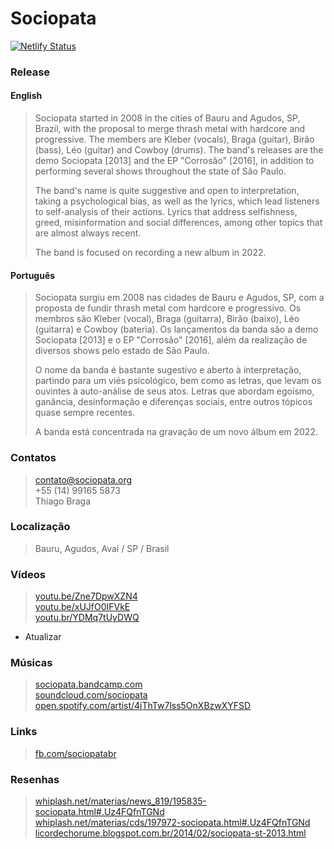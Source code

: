 # Sociopata

[![Netlify Status](https://api.netlify.com/api/v1/badges/2a88e949-7dae-4e8e-8cec-f08864979388/deploy-status)](https://app.netlify.com/sites/sociopata/deploys)

### Release

#### English

> Sociopata started in 2008 in the cities of Bauru and Agudos, SP, Brazil, with the proposal to merge thrash metal with hardcore and progressive. The members are Kleber (vocals), Braga (guitar), Birão (bass), Léo (guitar) and Cowboy (drums). The band's releases are the demo Sociopata [2013] and the EP "Corrosão" [2016], in addition to performing several shows throughout the state of São Paulo.
>
> The band's name is quite suggestive and open to interpretation, taking a psychological bias, as well as the lyrics, which lead listeners to self-analysis of their actions. Lyrics that address selfishness, greed, misinformation and social differences, among other topics that are almost always recent.
>
> The band is focused on recording a new album in 2022.

#### Português

> Sociopata surgiu em 2008 nas cidades de Bauru e Agudos, SP, com a proposta de fundir thrash metal com hardcore e progressivo. Os membros são Kleber (vocal), Braga (guitarra), Birão (baixo), Léo (guitarra) e Cowboy (bateria). Os lançamentos da banda são a demo Sociopata [2013] e o EP "Corrosão" [2016], além da realização de diversos shows pelo estado de São Paulo.
>
> O nome da banda é bastante sugestivo e aberto à interpretação, partindo para um viés psicológico, bem como as letras, que levam os ouvintes à auto-análise de seus atos. Letras que abordam egoísmo, ganância, desinformação e diferenças sociais, entre outros tópicos quase sempre recentes.
>
> A banda está concentrada na gravação de um novo álbum em 2022.

### Contatos

> contato@sociopata.org  
> +55 (14) 99165 5873  
> Thiago Braga

### Localização

> Bauru, Agudos, Avaí / SP / Brasil

### Vídeos

> [youtu.be/Zne7DpwXZN4](https://youtu.be/Zne7DpwXZN4)  
> [youtu.be/xUJfO0IFVkE](https://youtu.be/xUJfO0IFVkE)  
> [youtu.br/YDMq7tUyDWQ](https://youtu.be/YDMq7tUyDWQ)  

* Atualizar

### Músicas

> [sociopata.bandcamp.com](https://sociopata.bandcamp.com)  
> [soundcloud.com/sociopata](https://soundcloud.com/sociopata)  
> [open.spotify.com/artist/4jThTw7lss5OnXBzwXYFSD](https://open.spotify.com/artist/4jThTw7lss5OnXBzwXYFSD)  

### Links

> [fb.com/sociopatabr](https://fb.com/sociopatabr)  

### Resenhas

> [whiplash.net/materias/news_819/195835-sociopata.html#.Uz4FQfnTGNd](https://whiplash.net/materias/news_819/195835-sociopata.html#.Uz4FQfnTGNd)  
> [whiplash.net/materias/cds/197972-sociopata.html#.Uz4FQfnTGNd](https://whiplash.net/materias/cds/197972-sociopata.html#.Uz4FQfnTGNd)  
> [licordechorume.blogspot.com.br/2014/02/sociopata-st-2013.html](https://licordechorume.blogspot.com.br/2014/02/sociopata-st-2013.html)  
